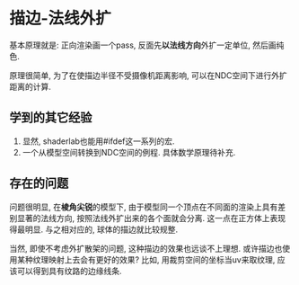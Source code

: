 # 描边-法线外扩
基本原理就是: 正向渲染画一个pass, 反面先**以法线方向**外扩一定单位, 然后画纯色.

原理很简单, 为了在使描边半径不受摄像机距离影响, 可以在NDC空间下进行外扩距离的计算.

## 学到的其它经验
1. 显然, shaderlab也能用#ifdef这一系列的宏. 
2. 一个从模型空间转换到NDC空间的例程. 具体数学原理待补充.

## 存在的问题
问题很明显, 在**棱角尖锐**的模型下, 由于模型同一个顶点在不同面的渲染上具有差别显著的法线方向, 按照法线外扩出来的各个面就会分离. 这一点在正方体上表现得最明显. 与之相对应的, 球体的描边就比较规整.

当然, 即使不考虑外扩散架的问题, 这种描边的效果也远谈不上理想. 或许描边也使用某种纹理映射上去会有更好的效果? 比如, 用裁剪空间的坐标当uv来取纹理, 应该可以得到具有纹路的边缘线条.

